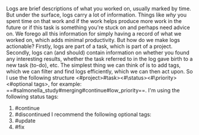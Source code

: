 Logs are brief descriptions of what you worked on, usually marked by time. But under the surface, logs carry a lot of information. Things like *why* you spent time on that work and if the work helps produce more work in the future or if this task is something you're stuck on and perhaps need advice on. We forego all this information for simply having a record of what we worked on, which adds minimal productivity. 
But how do we make logs actionable? Firstly, logs are part of a task, which is part of a project. Secondly, logs can (and should) contain information on whether you found any interesting results, whether the task referred to in the log gave birth to a new task (to-do), etc. The simplest thing we can think of is to add tags, which we can filter and find logs efficiently, which we can then act upon. So I use the following structure <\#project>\#task><#\status><#\priority><\#optional tags>, for example: ==\#salmonella_study\#merging\#continue\#low_priority==. I'm using the following status tags:
1. \#continue
2. \#discontinued
I recommend the following optional tags:
1. \#update
2. \#fix